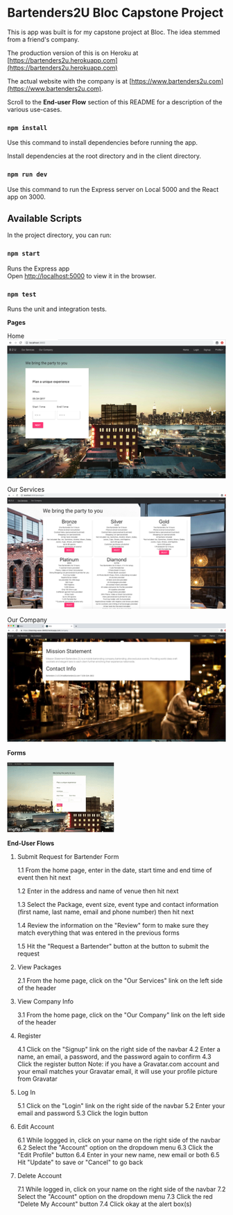 # Bartenders2U Bloc Capstone Project
This is app was built is for my capstone project at Bloc. The idea stemmed from a friend's company. 

The production version of this is on Heroku at [https://bartenders2u.herokuapp.com](https://bartenders2u.herokuapp.com)

The actual website with the company is at [https://www.bartenders2u.com](https://www.bartenders2u.com).

Scroll to the **End-user Flow** section of this README for a description of the various use-cases.


### `npm install`

Use this command to install dependencies before running the app.

Install dependencies at the root directory and in the client directory.

### `npm run dev`

Use this command to run the Express server on Local 5000 and the React app on 3000.


## Available Scripts

In the project directory, you can run:

### `npm start`

Runs the Express app<br>
Open [http://localhost:5000](http://localhost:5000) to view it in the browser.



### `npm test`

Runs the unit and integration tests.<br>


**Pages**

Home
![alt text](/client/src/components/images/dev-when.png "Home Page")

Our Services
![alt text](/client/src/components/images/dev-packages.png "Packages")

Our Company
![alt text](/client/src/components/images/prod-ourcompany.png "Our Company")

**Forms**

![alt text](/client/src/components/images/multistep-form.gif "Request for Bartender Form")



**End-User Flows**

1. Submit Request for Bartender Form

    1.1 From the home page, enter in the date, start time and end time of event then hit next
   
    1.2 Enter in the address and name of venue then hit next
    
    1.3 Select the Package, event size, event type and contact information (first name, last name, email and phone number) then hit next
   
    1.4 Review the information on the "Review" form to make sure they match everything that was entered in the previous forms
  
    1.5 Hit the "Request a Bartender" button at the button to submit the request


2. View Packages

    2.1 From the home page, click on the "Our Services" link on the left side of the header

3. View Company Info

    3.1 From the home page, click on the "Our Company" link on the left side of the header

4. Register

    4.1 Click on the "Signup" link on the right side of the navbar
    4.2 Enter a name, an email, a password, and the password again to confirm
    4.3 Click the register button
    Note: if you have a Gravatar.com account and your email matches your Gravatar email, it will use your profile picture from Gravatar

5. Log In

    5.1 Click on the "Login" link on the right side of the navbar
    5.2 Enter your email and password
    5.3 Click the login button

6. Edit Account

    6.1 While loggged in, click on your name on the right side of the navbar
    6.2 Select the "Account" option on the dropdown menu
    6.3 Click the "Edit Profile" button
    6.4 Enter in your new name, new email or both
    6.5 Hit "Update" to save or "Cancel" to go back

7. Delete Account

    7.1 While logged in, click on your name on the right side of the navbar
    7.2 Select the "Account" option on the dropdown menu
    7.3 Click the red "Delete My Account" button
    7.4 Click okay at the alert box(s)


